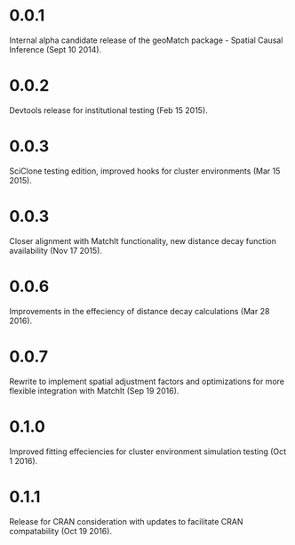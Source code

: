 # 0.0.1
Internal alpha candidate release of the geoMatch package - Spatial Causal Inference (Sept 10 2014).

# 0.0.2
Devtools release for institutional testing (Feb 15 2015).

# 0.0.3
SciClone testing edition, improved hooks for cluster environments (Mar 15 2015).

# 0.0.3
Closer alignment with MatchIt functionality, new distance decay function availability (Nov 17 2015).

# 0.0.6
Improvements in the effeciency of distance decay calculations (Mar 28 2016).

# 0.0.7
Rewrite to implement spatial adjustment factors and optimizations for more flexible integration with MatchIt (Sep 19 2016).

# 0.1.0
Improved fitting effeciencies for cluster environment simulation testing (Oct 1 2016).

# 0.1.1
Release for CRAN consideration with updates to facilitate CRAN compatability (Oct 19 2016).
